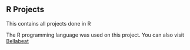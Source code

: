 ## R Projects

This contains all projects done in R

The R programming language was used on this project.
You can also visit  [Bellabeat](https://www.kaggle.com/code/nathanamemode/bella-beat-case-study)
